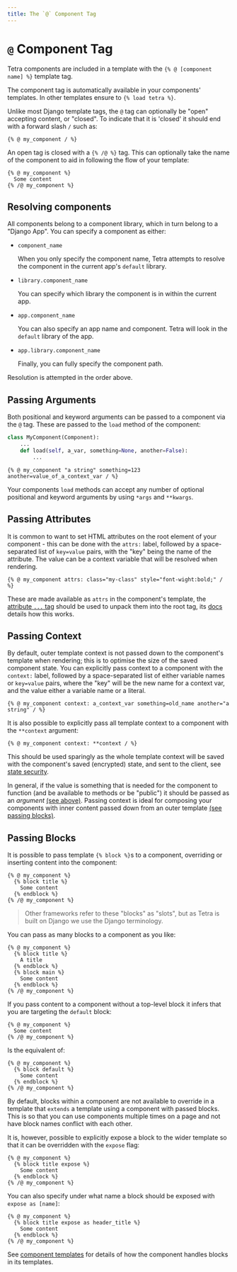 ```yaml
---
title: The `@` Component Tag
---
```


# `@` Component Tag

Tetra components are included in a template with the `{% @ [component name] %}` template tag.

The component tag is automatically available in your components' templates. In other templates ensure to `{% load tetra %}`.

Unlike most Django template tags, the `@` tag can optionally be "open" accepting content, or "closed". To indicate that it is 'closed' it should end with a forward slash `/` such as:

``` django
{% @ my_component / %}
```

An open tag is closed with a `{% /@ %}` tag.  This can optionally take the name of the component to aid in following the flow of your template:

``` django
{% @ my_component %}
  Some content
{% /@ my_component %}
```

## Resolving components

All components belong to a component library, which in turn belong to a "Django App". You can specify a component as either:

  - `component_name`

    When you only specify the component name, Tetra attempts to resolve the component in the current app's `default` library.

  - `library.component_name`

    You can specify which library the component is in within the current app.

  - `app.component_name`

    You can also specify an app name and component. Tetra will look in the `default` library of the app.

  - `app.library.component_name`

    Finally, you can fully specify the component path.

Resolution is attempted in the order above.

## Passing Arguments

Both positional and keyword arguments can be passed to a component via the `@` tag. These are passed to the `load` method of the component:

``` python
class MyComponent(Component):
    ...
    def load(self, a_var, something=None, another=False):
        ...
```

``` django
{% @ my_component "a string" something=123 another=value_of_a_context_var / %}
```

Your components `load` methods can accept any number of optional positional and keyword arguments by using `*args` and `**kwargs`.

## Passing Attributes

It is common to want to set HTML attributes on the root element of your component  - this can be done with the `attrs:` label, followed by a space-separated list of `key=value` pairs, with the "key" being the name of the attribute. The value can be a context variable that will be resolved when rendering.

``` django
{% @ my_component attrs: class="my-class" style="font-wight:bold;" / %}
```

These are made available as `attrs` in the component's template, the [attribute  `...` tag](attribute-tag.md) should be used to unpack them into the root tag, its [docs](attribute-tag.md) details how this works.

## Passing Context

By default, outer template context is not passed down to the component's template when rendering; this is to optimise the size of the saved component state. You can explicitly pass context to a component with the `context:` label, followed by a space-separated list of either variable names or `key=value` pairs, where the "key" will be the new name for a context var, and the value either a variable name or a literal.

``` django
{% @ my_component context: a_context_var something=old_name another="a string" / %}
```

It is  also possible to explicitly pass all template context to a component with the `**context` argument:

``` django
{% @ my_component context: **context / %}
```

This should be used sparingly as the whole template context will be saved with the component's saved (encrypted) state, and sent to the client, see [state security](state-security.md).

In general, if the value is something that is needed for the component to function (and be available to methods or be "public") it should be passed as an *argument* [(see above)](#passing-attributes.md). Passing context is ideal for composing your components with inner content passed down from an outer template [(see passing blocks)](#passing-blocks).

## Passing Blocks

It is possible to pass template `{% block %}`s to a component, overriding or inserting content into the component:

``` django
{% @ my_component %}
  {% block title %}
    Some content
  {% endblock %}
{% /@ my_component %}
```

> Other frameworks refer to these "blocks" as "slots", but as Tetra is built on Django we use the Django terminology.

You can pass as many blocks to a component as you like:

``` django
{% @ my_component %}
  {% block title %}
    A title
  {% endblock %}
  {% block main %}
    Some content
  {% endblock %}
{% /@ my_component %}
```

If you pass content to a component without a top-level block it infers that you are targeting the `default` block:

``` django
{% @ my_component %}
  Some content
{% /@ my_component %}
```

Is the equivalent of:

``` django
{% @ my_component %}
  {% block default %}
    Some content
  {% endblock %}
{% /@ my_component %}
```

By default, blocks within a component are not available to override in a template that `extends` a template using a component with passed blocks. This is so that you can use components multiple times on a page and not have block names conflict with each other.

It is, however, possible to explicitly expose a block to the wider template so that it can be overridden with the `expose` flag:

``` django
{% @ my_component %}
  {% block title expose %}
    Some content
  {% endblock %}
{% /@ my_component %}
```

You can also specify under what name a block should be exposed with `expose as [name]`:

``` django
{% @ my_component %}
  {% block title expose as header_title %}
    Some content
  {% endblock %}
{% /@ my_component %}
```

See [component templates](components.md#templates) for details of how the component handles blocks in its templates.
